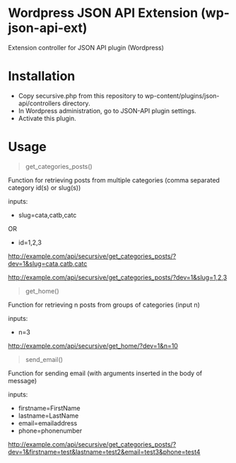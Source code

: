 Wordpress JSON API Extension (wp-json-api-ext)
==============================================
Extension controller for JSON API plugin (Wordpress)

Installation
============
* Copy secursive.php from this repository to wp-content/plugins/json-api/controllers directory.
* In Wordpress administration, go to JSON-API plugin settings.
* Activate this plugin.

Usage
=====

> get_categories_posts()

Function for retrieving posts from multiple categories (comma separated category id(s) or slug(s))

inputs:
* slug=cata,catb,catc

OR

* id=1,2,3

http://example.com/api/secursive/get_categories_posts/?dev=1&slug=cata,catb,catc

http://example.com/api/secursive/get_categories_posts/?dev=1&slug=1,2,3


> get_home()

Function for retrieving n posts from groups of categories (input n)

inputs:
* n=3

http://example.com/api/secursive/get_home/?dev=1&n=10


> send_email()

Function for sending email (with arguments inserted in the body of message)

inputs:
* firstname=FirstName
* lastname=LastName
* email=emailaddress
* phone=phonenumber

http://example.com/api/secursive/get_categories_posts/?dev=1&firstname=test&lastname=test2&email=test3&phone=test4
